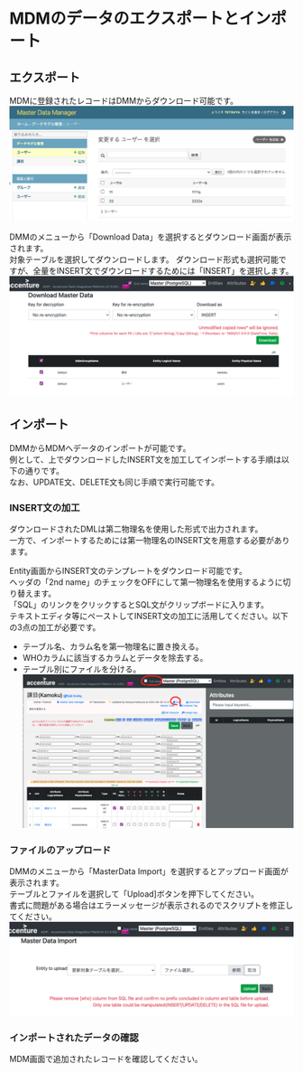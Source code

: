 # MDMのデータのエクスポートとインポート

## エクスポート
MDMに登録されたレコードはDMMからダウンロード可能です。<br>
![MDM画面](images/DATA-EXPORT-IMPORT-01.png)<br>

DMMのメニューから「Download Data」を選択するとダウンロード画面が表示されます。<br>
対象テーブルを選択してダウンロードします。
ダウンロード形式も選択可能ですが、全量をINSERT文でダウンロードするためには「INSERT」を選択します。<br>
![DMM画面](images/DATA-EXPORT-IMPORT-02.png)<br>


## インポート
DMMからMDMへデータのインポートが可能です。<br>
例として、上でダウンロードしたINSERT文を加工してインポートする手順は以下の通りです。<br>
なお、UPDATE文、DELETE文も同じ手順で実行可能です。<br>

### INSERT文の加工
ダウンロードされたDMLは第二物理名を使用した形式で出力されます。<br>
一方で、インポートするためには第一物理名のINSERT文を用意する必要があります。<br>

Entity画面からINSERT文のテンプレートをダウンロード可能です。<br>
ヘッダの「2nd name」のチェックをOFFにして第一物理名を使用するように切り替えます。<br>
「SQL」のリンクをクリックするとSQL文がクリップボードに入ります。<br>
テキストエディタ等にペーストしてINSERT文の加工に活用してください。以下の3点の加工が必要です。<br>
* テーブル名、カラム名を第一物理名に置き換える。
* WHOカラムに該当するカラムとデータを除去する。
* テーブル別にファイルを分ける。
![Entity画面](images/DATA-EXPORT-IMPORT-03.png)<br>

### ファイルのアップロード
DMMのメニューから「MasterData Import」を選択するとアップロード画面が表示されます。<br>
テーブルとファイルを選択して「Upload]ボタンを押下してください。<br>
書式に問題がある場合はエラーメッセージが表示されるのでスクリプトを修正してください。<br>
![Import画面](images/DATA-EXPORT-IMPORT-04.png)<br>

### インポートされたデータの確認
MDM画面で追加されたレコードを確認してください。





